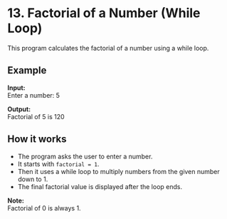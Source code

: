 # 13. Factorial of a Number (While Loop)

This program calculates the factorial of a number using a while loop.

## Example

**Input:**  
Enter a number: 5

**Output:**  
Factorial of 5 is 120

## How it works

- The program asks the user to enter a number.
- It starts with `factorial = 1`.
- Then it uses a while loop to multiply numbers from the given number down to 1.
- The final factorial value is displayed after the loop ends.

**Note:**  
Factorial of 0 is always 1.

